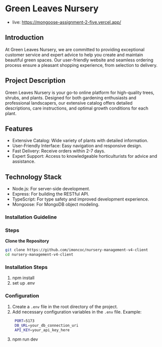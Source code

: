 # Green Leaves Nursery

- live: https://mongoose-assignment-2-five.vercel.app/

## Introduction

At Green Leaves Nursery, we are committed to providing exceptional customer service and expert advice to help you create and maintain beautiful green spaces. Our user-friendly website and seamless ordering process ensure a pleasant shopping experience, from selection to delivery.

## Project Description

Green Leaves Nursery is your go-to online platform for high-quality trees, shrubs, and plants. Designed for both gardening enthusiasts and professional landscapers, our extensive catalog offers detailed descriptions, care instructions, and optimal growth conditions for each plant.

## Features

- Extensive Catalog: Wide variety of plants with detailed information.
- User-Friendly Interface: Easy navigation and responsive design.
- Fast Delivery: Receive orders within 2-7 days.
- Expert Support: Access to knowledgeable horticulturists for advice and assistance.

## Technology Stack

- Node.js: For server-side development.
- Express: For building the RESTful API.
- TypeScript: For type safety and improved development experience.
- Mongoose: For MongoDB object modeling.

### Installation Guideline

### Steps

**Clone the Repository**

```bash
git clone https://github.com/imoncoc/nursery-management-v4-client
cd nursery-management-v4-client

```

### Installation Steps

1. npm install
2. set up .env

### Configuration

1. Create a `.env` file in the root directory of the project.
2. Add necessary configuration variables in the `.env` file.
   Example:
   ```bash
    PORT=5173
    DB_URL=your_db_connection_uri
    API_KEY=your_api_key_here
   ```
3. npm run dev

